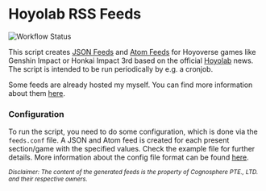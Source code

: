 # Hoyolab RSS Feeds

![Workflow Status](https://github.com/c3kay/hoyolab-rss-feeds/actions/workflows/action.yaml/badge.svg)

This script creates [JSON Feeds](https://jsonfeed.org) and [Atom Feeds](https://datatracker.ietf.org/doc/html/rfc4287)
for Hoyoverse games like Genshin Impact or Honkai Impact 3rd based on the official [Hoyolab](https://www.hoyolab.com) news.
The script is intended to be run periodically by e.g. a cronjob.

Some feeds are already hosted my myself. You can find more information about them [here](https://c3kay.de/hoyolab-rss-feeds).

### Configuration

To run the script, you need to do some configuration, which is done via the `feeds.conf` file.
A JSON and Atom feed is created for each present section/game with the specified values. Check the example file for further details.
More information about the config file format can be found [here](https://docs.python.org/3/library/configparser.html#supported-ini-file-structure).

<sub>*Disclaimer: The content of the generated feeds is the property of Cognosphere PTE., LTD. and their respective owners.*</sub>
